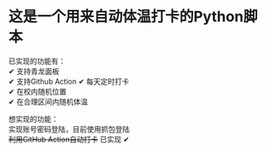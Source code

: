 # 这是一个用来自动体温打卡的Python脚本

已实现的功能有：  
✔ 支持青龙面板  
✔ 支持Github Action
✔ 每天定时打卡  
✔ 在校内随机位置  
✔ 在合理区间内随机体温  

想实现的功能：  
实现账号密码登陆，目前使用抓包登陆  
~~利用GitHub Action自动打卡~~ 已实现 ✔  